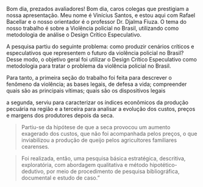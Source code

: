 

Bom dia, prezados avaliadores! Bom dia, caros colegas que prestigiam a nossa apresentação. Meu nome é Vinícius Santos, e estou aqui com Rafael Bacellar e o nosso orientador é o professor Dr. Djalma Fiuza. O tema do nosso trabalho é sobre 
a Violência policial no Brasil, utilizando como metodologia de análise o Design Crítico Especulativo.

 A pesquisa partiu do seguinte problema: como produzir cenários críticos e especulativos que representem o futuro da violência policial no Brasil? Desse modo, o objetivo geral foi utilizar o Design Crítico Especulativo como metodologia para tratar o problema da violência policial no Brasil.

Para tanto, a primeira seção do trabalho foi feita para descrever o fenômeno da violência; as bases legais, de defesa a vida; compreender quais são as principais vítimas; quais são os dispositivos legais 

a segunda, serviu para caracterizar os índices econômicos da produção pecuária na região e a terceira para analisar a evolução dos custos, preços e margens dos produtores depois da seca. 

> Partiu-se da hipótese de que a seca provocou um aumento exagerado dos custos, que não foi acompanhada pelos preços, o que inviabilizou a produção de queijo pelos agricultores familiares cearenses. 

> Foi realizada, então, uma pesquisa básica estratégica, descritiva, exploratória, com abordagem qualitativa e método hipotético-dedutivo, por meio de procedimento de pesquisa bibliográfica, documental e estudo de caso.”